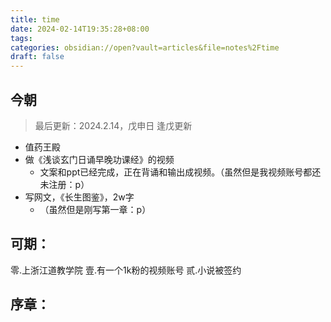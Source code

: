 ```yaml
---
title: time
date: 2024-02-14T19:35:28+08:00
tags: 
categories: obsidian://open?vault=articles&file=notes%2Ftime
draft: false
---
```

## 今朝

> 最后更新：2024.2.14，戊申日
> 逢戊更新

- 值药王殿
- 做《浅谈玄门日诵早晚功课经》的视频
	- 文案和ppt已经完成，正在背诵和输出成视频。（虽然但是我视频账号都还未注册：p）
- 写网文，《长生图鉴》，2w字
	- （虽然但是刚写第一章：p）

## 可期：
零.上浙江道教学院
壹.有一个1k粉的视频账号
贰.小说被签约

## 序章：
